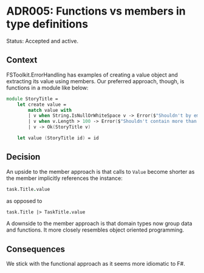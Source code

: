 # ADR005: Functions vs members in type definitions

Status: Accepted and active.

## Context

FSToolkit.ErrorHandling has examples of creating a value object and extracting
its value using members. Our preferred approach, though, is functions in a
module like below:

```fsharp
module StoryTitle =
    let create value =
        match value with
        | v when String.IsNullOrWhiteSpace v -> Error($"Shouldn't by empty or whitespace: '{v}'")
        | v when v.Length > 100 -> Error($"Shouldn't contain more than 100 characters: '{v}'")
        | v -> Ok(StoryTitle v)

    let value (StoryTitle id) = id
```

## Decision

An upside to the member approach is that calls to `Value` become shorter as the
member implicitly references the instance:

```fsharp
task.Title.value 
```

as opposed to

```fsharp
task.Title |> TaskTitle.value
```

A downside to the member approach is that domain types now group data and
functions. It more closely resembles object oriented programming.

## Consequences

We stick with the functional approach as it seems more idiomatic to F#.
